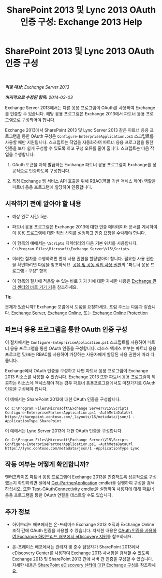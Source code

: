 ﻿---
title: 'SharePoint 2013 및 Lync 2013 OAuth 인증 구성: Exchange 2013 Help'
TOCTitle: SharePoint 2013 및 Lync 2013 OAuth 인증 구성
ms:assetid: ca3c78a3-80cc-4df2-859f-0106bbd57a07
ms:mtpsurl: https://technet.microsoft.com/ko-kr/library/JJ649094(v=EXCHG.150)
ms:contentKeyID: 50484141
ms.date: 05/22/2018
mtps_version: v=EXCHG.150
ms.translationtype: MT
---

# SharePoint 2013 및 Lync 2013 OAuth 인증 구성

 

_**적용 대상:** Exchange Server 2013_

_**마지막으로 수정된 항목:** 2014-03-03_

Exchange Server 2013에서는 다른 응용 프로그램이 OAuth를 사용하여 Exchange를 인증할 수 있습니다. 해당 응용 프로그램은 Exchange 2013에서 파트너 응용 프로그램으로 구성되어야 합니다.

Exchange 2013에서 SharePoint 2013 및 Lync Server 2013 같은 파트너 응용 프로그램을 통한 OAuth 구성은 `Configure-EnterpriseApplication.ps1` 스크립트를 사용할 때만 지원됩니다. 스크립트는 작업을 자동화하여 파트너 응용 프로그램을 통한 인증을 보다 쉽게 구성할 수 있도록 하고 구성 오류를 줄여 줍니다. 스크립트는 다음 작업을 수행합니다.

1.  OAuth 토큰을 자체 발급하는 Exchange 파트너 응용 프로그램이 Exchange를 성공적으로 인증하도록 구성합니다.

2.  특정 Exchange 웹 서비스 API 호출을 위해 RBAC(역할 기반 액세스 제어) 역할을 파트너 응용 프로그램에 할당하여 인증합니다.

## 시작하기 전에 알아야 할 내용

  - 예상 완료 시간: 5분.

  - 파트너 응용 프로그램은 Exchange 2013에 대한 인증 메타데이터 문서를 게시하여 이 응용 프로그램에 대한 직접 신뢰를 설정하고 인증 요청을 수락해야 합니다.

  - 이 항목의 예에서는 `\Scripts` 디렉터리의 다음 기본 위치를 사용합니다. `C:\Program Files\Microsoft\Exchange Server\V15\Scripts`.

  - 이러한 절차를 수행하려면 먼저 사용 권한을 할당받아야 합니다. 필요한 사용 권한을 확인하려면 다음을 참조하세요. [공유 및 공동 작업 사용 권한](sharing-and-collaboration-permissions-exchange-2013-help.md)의 "파트너 응용 프로그램 - 구성" 항목

  - 이 항목의 절차에 적용할 수 있는 바로 가기 키에 대한 자세한 내용은 [Exchange 관리 센터의 바로 가기 키](keyboard-shortcuts-in-the-exchange-admin-center-exchange-online-protection-help.md)을 참조하세요.


> [!TIP]
> 문제가 있습니까? Exchange 포럼에서 도움을 요청하세요. 포럼 주소는 다음과 같습니다. <A href="https://go.microsoft.com/fwlink/p/?linkid=60612">Exchange Server</A>, <A href="https://go.microsoft.com/fwlink/p/?linkid=267542">Exchange Online</A>, 또는 <A href="https://go.microsoft.com/fwlink/p/?linkid=285351">Exchange Online Protection</A>



## 파트너 응용 프로그램을 통한 OAuth 인증 구성

이 절차에서는 `Configure-EntepririseApplication.ps1` 스크립트를 사용하여 파트너 응용 프로그램을 통한 OAuth 인증을 구성합니다. 리소스 액세스 여부는 파트너 응용 프로그램 및/또는 RBAC를 사용하여 가장하는 사용자에게 할당된 사용 권한에 따라 다릅니다.

Exchange에서 OAuth 인증을 구성하고 나면 파트너 응용 프로그램이 Exchange 2013 리소스를 사용할 수 있습니다. Exchange 2013 또한 파트너 응용 프로그램이 제공하는 리소스에 액세스해야 하는 경우 파트너 응용프로그램에서도 마찬가지로 OAuth 인증을 구성해야 합니다.

이 예에서는 SharePoint 2013에 대한 OAuth 인증을 구성합니다.

    Cd C:\Program Files\Microsoft\Exchange Server\V15\Scripts
    Configure-EnterprisePartnerApplication.ps1 -AuthMetaDataUrl https://sharepoint.contoso.com/_layouts/15/metadata/json/1 -ApplicationType SharePoint

이 예에서는 Lync Server 2013에 대한 OAuth 인증을 구성합니다.

    Cd C:\Program Files\Microsoft\Exchange Server\V15\Scripts
    Configure-EnterprisePartnerApplication.ps1 -AuthMetaDataUrl https://lync.contoso.com/metadata/json/1 -ApplicationType Lync

## 작동 여부는 어떻게 확인합니까?

엔터프라이즈 파트너 응용 프로그램이 Exchange 2013을 인증하도록 성공적으로 구성했는지 확인하려면 셸에서 [Get-PartnerApplication](https://technet.microsoft.com/ko-kr/library/jj218721\(v=exchg.150\)) cmdlet을 실행하여 구성을 검색하십시오. 또한 [Test-OAuthConnectivity](https://technet.microsoft.com/ko-kr/library/jj218623\(v=exchg.150\)) cmdlet을 실행하여 사용자에 대해 파트너 응용 프로그램을 통한 OAuth 연결을 테스트할 수도 있습니다.

## 추가 정보

  - 하이브리드 배포에서는 온-프레미스 Exchange 2013 조직과 Exchange Online 조직 간에 OAuth 인증을 사용할 수 있습니다. 자세한 내용은 [OAuth 인증을 사용하여 Exchange 하이브리드 배포에서 eDiscovery 지원](using-oauth-authentication-to-support-ediscovery-in-an-exchange-hybrid-deployment-exchange-2013-help.md)를 참조하세요.

  - 온-프레미스 배포에서는 관리자 및 준수 담당자가 SharePoint 2013에서 eDiscovery Center를 사용하여 Exchange 2013 사서함을 검색할 수 있도록 Exchange 2013 및 SharePoint 2013 간에 서버 간 인증을 구성할 수 있습니다. 자세한 내용은 [SharePoint eDiscovery 센터에 대한 Exchange 구성](configure-exchange-for-sharepoint-ediscovery-center-exchange-2013-help.md)를 참조하세요.

